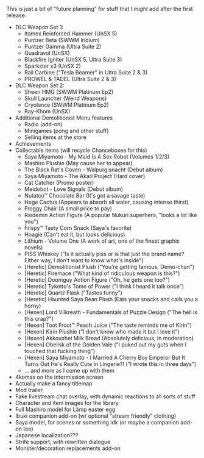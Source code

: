 This is just a bit of "future planning" for stuff that I *might* add
after the first release.

* DLC Weapon Set 1:
  - Itamex Reinforced Hammer (UnSX 5)
  - Puntzer Beta (SWWM Iridium)
  - Puntzer Gamma (Ultra Suite 2)
  - Quadravol (UnSX)
  - Blackfire Igniter (UnSX 5, Ultra Suite 3)
  - Sparkster x3 (UnSX 2)
  - Rail Carbine ("Tesla Beamer" in Ultra Suite 2 & 3)
  - PROWEL & TADEL (Ultra Suite 2 & 3)
* DLC Weapon Set 2:
  - Sheen HMG (SWWM Platinum Ep2)
  - Skull Launcher (Weird Weapons)
  - Cryolance (SWWM Platinum Ep2)
  - Ray-Khom (UnSX)
* Additional Demolitionist Menu features
  - Radio (add-on)
  - Minigames (pong and other stuff)
  - Selling items at the store
* Achievements
* Collectable items (will recycle Chanceboxes for this)
  - Saya Miyamoto - My Maid Is A Sex Robot (Volumes 1/2/3)
  - Mashiro Plushie (May cause her to appear)
  - The Black Rat's Coven - Walpurgisnacht (Debut album)
  - Saya Miyamoto - The Akari Project (Hard cover)
  - Cat Catcher (Promo poster)
  - Meidobot - Love Signals (Debut album)
  - Nutatco™ Chocolate Bar (It's got a savage taste)
  - Hege Cactus (Appears to absorb all water, causing intense thirst)
  - Froggy Chair (A small price to pay)
  - Raidemin Action Figure (A popular Nukuri superhero, "looks a lot like you")
  - Frispy™ Tasty Corn Snack (Saya's favorite)
  - Hoagie (Can't eat it, but looks delicious)
  - Lithium - Volume One (A work of art, one of the finest graphic novels)
  - PISS Whiskey ("Is it actually piss or is that just the brand name? Either way, I don't want to know what's inside")
  - [Heretic] Demolitionist Plush ("You're getting famous, Demo-chan")
  - [Heretic] Firemace ("What kind of ridiculous weapon is this?")
  - [Heretic] Doomguy Action Figure ("Oh, he gets one too?")
  - [Heretic] Tyketto's Tome of Power ("I think I heard it talk once")
  - [Heretic] Quartz Flask ("Tastes funny")
  - [Heretic] Haunted Saya Bean Plush (Eats your snacks and calls you a horny)
  - [Hexen] Lord Vilkreath - Fundamentals of Puzzle Design ("The hell is this crap?")
  - [Hexen] Toot Froot™ Peach Juice ("The taste reminds me of Kirin")
  - [Hexen] Kirin Plushie ("I don't know who made it but I love it")
  - [Hexen] Akkouxhei Milk Bread (Absolutely delicious, in moderation)
  - [Hexen] Obelisk of the Golden Vale ("I puked out my guts when I touched that fucking thing")
  - [Hexen] Saya Miyamoto - I Married A Cherry Boy Emperor But It Turns Out He's Really Cute In Lingerie?! ("I wrote this in three days")
  - ... and more as I come up with them
* 4komas on the intermission screen
* Actually make a fancy titlemap
* Mod trailer
* Fake livestream chat overlay, with dynamic reactions to all sorts of stuff
* Character and item images for the library
* Full Mashiro model for Lämp easter egg
* Ibuki companion add-on (w/ optional "stream friendly" clothing)
* Saya model, for scenes or something idk (or maybe a companion add-on too)
* Japanese localization???
* Strife support, with rewritten dialogue
* Monster/decoration replacements add-on
